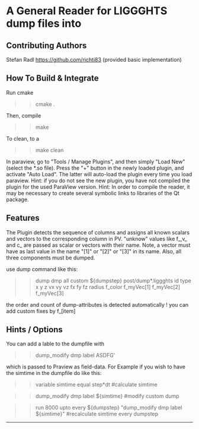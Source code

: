 A General Reader for LIGGGHTS dump files into
============================================

Contributing Authors
---------------
Stefan Radl 
https://github.com/richti83 (provided basic implementation)

How To Build & Integrate
------------------
Run cmake

>> cmake .

Then, compile

>> make

To clean, to a 

>> make clean

In paraview, go to "Tools / Manage Plugins", and then simply "Load New" (select the *.so file). Press the "+" button in the newly loaded plugin, and activate "Auto Load". The latter will auto-load the plugin every time you load paraview. Hint: if you do not see the new plugin, you have not compiled the plugin for the used ParaView version.
Hint:
In order to compile the reader, it may be necessary to create several symbolic links to libraries of the Qt package. 


Features
----------------------
The Plugin detects the sequence of columns and assigns all known scalars and vectors to the corresponding column in PV. "unknow" values like f_,v_ and c_ are passed as scalar or vectors with their name. Note, a vector must have as last value in the name "[1]" or "[2]" or "[3]" in its name. Also, all three components must be dumped.

use dump command like this:

>> dump		dmp all custom ${dumpstep} post/dump*.liggghts id type x y z vx vy vz fx fy fz radius f_color f_myVec[1] f_myVec[2] f_myVec[3]

the order and count of dump-attributes is detected automatically ! you can add custom fixes by f_<NAME>[item]


Hints / Options
---------------------

You can add a lable to the dumpfile with

>> dump_modify	dmp label ASDFG'

which is passed to Praview as field-data.
For Example if you wish to have the simtime in the dumpfile do like this:

>> variable 	simtime equal step*dt #calculate simtime

>> dump_modify	dmp label ${simtime}  #modify custom dump

>> run		8000 upto every ${dumpstep} "dump_modify	dmp label ${simtime}" #recalculate simtime every dumpstep

--------------------------------------------------------------------------------------
